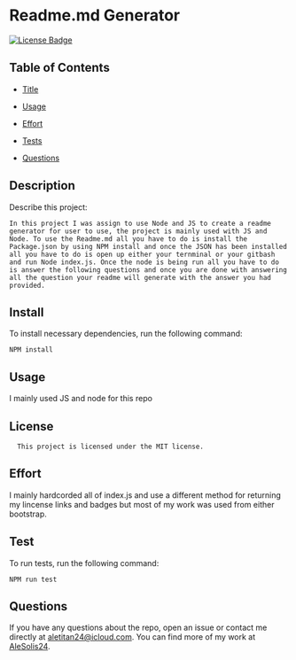 # Readme.md Generator 
  [![License Badge](https://img.shields.io/badge/license-MIT-blue.svg)](https://opensource.org/licenses/MIT/)
  ## Table of Contents 

* [Title](#Title)

* [Usage](#Usage)

* [Effort](#Effort)

* [Tests](#Tests)

* [Questions](#Questions)

## Description

Describe this project:

```
In this project I was assign to use Node and JS to create a readme generator for user to use, the project is mainly used with JS and Node. To use the Readme.md all you have to do is install the Package.json by using NPM install and once the JSON has been installed all you have to do is open up either your ternminal or your gitbash and run Node index.js. Once the node is being run all you have to do is answer the following questions and once you are done with answering all the question your readme will generate with the answer you had provided. 
```

## Install

To install necessary dependencies, run the following command:

```
NPM install
```

## Usage

I mainly used JS and node for this repo

## License
      This project is licensed under the MIT license.
      
      
  
## Effort

I mainly hardcorded all of index.js and use a different method for returning my lincense links and badges but most of my work was used from either bootstrap. 

## Test

To run tests, run the following command:

```
NPM run test
```

## Questions

If you have any questions about the repo, open an issue or contact me directly at aletitan24@icloud.com. You can find more of my work at [AleSolis24](https://github.com/AleSolis24/).

